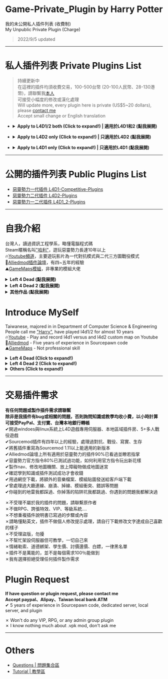# Game-Private_Plugin by Harry Potter
我的未公開私人插件列表 (收費制)<br/>
My Unpublic Private Plugin (Charge) 
> 2022/9/5 updated

- - - -
# 私人插件列表 Private Plugins List
>持續更新中<br/>
在這裡的插件均須收費交易，100-500台幣 (20-100人民幣、28-130港幣)，請聯繫我[本人](https://steamcommunity.com/profiles/76561198026784913)<br/>
可接受小幅度的修改或漢化處理<br/>
Will update more, every plugin here is private (US$5~20 dollars), please [contact me](https://steamcommunity.com/profiles/76561198026784913)<br/>
Accept small change or English translation<br/>
* <details><summary><b>Apply to L4D1/2 both (Click to expand!) | 適用於L4D1和2 (點我展開) </b></summary>

  * **Server | 伺服器**
    * [server_vpn_hop](/server_vpn_hop): Type Command to show Vpn List
      * 輸入指令顯示 Server/Vpn 列表
    * [l4d_slot_vote](/l4d_slot_vote): Allow players to change server slots by using vote. + Kick non-admin spectators
      * 允許玩家使用命令更改伺服器人數上限 + 踢除非管理員的所有旁觀者
    * [sm_PlayerTime](/sm_PlayerTime): Showing the time played on record in steam profile while player joins the server
      * 當玩家連線進來伺服器之後，顯示玩家的遊戲時數
    * [l4d_vote_block](/l4d_vote_block): Unable to call valve vote depending on gamemode and difficulty.
      * 根據遊戲模式和難度禁止使用Esc->發起投票

  * **Infected | 特感**
    * [1vSpecials](/1vSpecials): Special infected incaps survivors and die + set each scratch damage + skip getup animation
      * 特感控到倖存者之後造成一定傷害並處死 + 設置每個特感的抓傷 + 略過起身動畫
    * [coopbosses_ifier](/coopbosses_ifier): Sets a tank and witch spawn point on every map in coop mode
      * 在戰役模式下每一張地圖挑選隨機路程生成一隻Tank與一個Witch
    * [spawn_infected_nolimit](/spawn_infected_nolimit): Spawn special infected without the director limits!
      * 輔助插件，不受數量與遊戲限制生成特感
    * [l4d_zcs](/l4d_zcs): Allows infected team players to change their class in ghost mode.
      * 特感玩家可以在靈魂狀態自行切換特感種類
    * [l4d_ssi_teleport_fix](/l4d_ssi_teleport_fix): Teleport AI Infected player (Not Tank) to the teammate who is much nearer to survivors.
      * 傳送比較遠的AI特感到靠近倖存者的特感隊友附近

  * **Tank | 坦克**
    * [skip_tank_taunt](/skip_tank_taunt): Skip Tank Victory + Speed up Obstacle animation playback
      * Tank爬行障礙物速度變快 + 略過咆哮勝利動畫

  * **Witch | 女巫**
  <br/>None

  * **Fuck you Griefer  | 和諧締造者－專治傻Ｂ玩家**
    * [kickthevoter](/kickthevoter): Make It So The Person Calling The Vote Gets Kicked!
      * 使用Esc->發起投票的人將會被反踢出去伺服器
    * [anti-friendly_fire_RPG](/anti-friendly_fire_RPG): shoot teammate = shoot yourself RPG
      * 反傷插件，但是有更多的功能
    * [l4d_together](/l4d_together): A simple anti - runner system , punish the runner by spawn SI behind her.
      * 離隊伍太遠的玩家，特感代替月亮懲罰你
    * [sm_regexfilter](/sm_regexfilter): Filter dirty words via Regular Expressions
      * 禁詞表，任何人打字說出髒話或敏感詞彙，字詞會被屏蔽、玩家禁言並處死，網路並非法外之地

  * **Survivor | 人類**
    * [l4d_saferom_prevent_kit](/l4d_saferom_prevent_kit): Block Player from using Kit in Saferoom
      * 在安全區域內禁止人類使用治療包
    * [antisaferoomdooropen](/antisaferoomdooropen): Start Saferoom door anti open + teleport survivor back to safe area when leaving out saferoom until certain time pass
      * 起始安全室的安全門將會鎖住直到時間結束 + 沒有安全門的關卡一旦離開安全區域會傳送回起始安全區域
    * [l4d_gun_blastpushback](/l4d_gun_blastpushback): Doraemon Aircannon
      * 多啦A夢的空氣砲
    * [l4d_survivor_damage_modify](/l4d_survivor_damage_modify): Modify damage done to survivors from Tank, SI, Witch, Common, Fall
      * 傷害比例調整插件，可自行調整 Tank/Witch/特感/小殭屍/跳樓 對人類造成的傷害比
    * [l4d_unstuck](/l4d_unstuck): Allows players to get themselves unstuck from charger glitches and level clips
      * 玩家使用命令解除自身卡住的狀態 (譬如卡死在地形或牆壁)

  * **Fun | 娛樂**
    * [l4d_player_spritetrail](/l4d_player_spritetrail): l4d player tail effect (env_spritetrail)
      * 玩家走路，會有尾巴特效 (使用物件: prop_dynamic_override)
    * [l4d_player_tail](/l4d_player_tail): l4d player tail effect (prop_dynamic_override)
      * 玩家走路，會有尾巴特效 (使用物件: prop_dynamic_override)
    * [fortnite_l4d1&2](/fortnite_l4d1): This plugin is for demonstration of some animations from Fortnite in L4D1/2
      * 搞笑動作模組: 表情與舞蹈
    * [simple-bhop](/simple-bhop): Let users Bunny Hop with simplicity
      * 簡單的連跳插件
    * [l4d_rejump](/l4d_rejump): Allows multi-jumping on air.
      * 超級瑪利歐，空中使用月步，多次跳躍

</details>

* <details><summary><b>Apply to L4D2 only (Click to expand!) | 只適用於L4D2 (點我展開) </b></summary>

  * **Server | 伺服器**
    * [l4d2_scripted_hud](/l4d2_scripted_hud): Display text for up to 4 scripted HUD slots on the screen.
      * 在玩家畫面上方四個Hud位置顯示不同的特殊文字

  * **Infected | 特感**
    * [l4d2_bile_out_nav_negate_createbot](/l4d2_bile_out_nav_negate_createbot): If Vomit jar is thrown at the place which is out of map (NAV), negate bile effect
      * 當膽汁丟到地圖之外或普通殭屍追不到的地方，膽汁效果將會無效

  * **Tank | 坦克**
  <br/>None

  * **Witch | 女巫**
  <br/>None

  * **Survivor | 人類**
    * [l4d_wlimits](/l4d_wlimits): Restrict weapons individually or together
      * 限制每個武器可以拿取的數量，超過就不能拿取
    * [l4d2_zoom_level](/l4d2_zoom_level): Everyone can change zoom level for snipers by command.
      * 玩家使用指令調整狙擊鏡的遠近範圍 (可以看得更遠)

  * **Fun | 娛樂**
    * [L4D2_Buy_Store](/L4D2_Buy_Store): L4D2 Human and Zombie Shop by HarryPoter
      * 人類與特感的購物商城 (附有特殊商品與資料庫)

</details>

* <details><summary><b>Apply to L4D1 only (Click to expand!) | 只適用於L4D1 (點我展開) </b></summary>

  None

</details>

- - - -
# 公開的插件列表 Public Plugins List
* [惡靈勢力一代插件 L4D1-Competitive-Plugins](https://github.com/fbef0102/L4D1-Competitive-Plugins)
* [惡靈勢力二代插件 L4D2-Plugins](https://github.com/fbef0102/L4D2-Plugins)
* [惡靈勢力一二代插件 L4D1_2-Plugins](https://github.com/fbef0102/L4D1_2-Plugins)

- - - -
# 自我介紹
台灣人，讀過資訊工程學系，略懂電腦程式碼<br/>
Steam暱稱名叫["哈利"](https://steamcommunity.com/profiles/76561198026784913)，遊玩惡靈勢力長達10年以上<br/>
🔥[Youtube頻道](https://www.youtube.com/c/HarryPotterxToy)，主要遊玩影片為一代對抗模式與二代三方圖戰役模式 <br/>
📜[Alliedmod插件論壇](https://forums.alliedmods.net/member.php?u=281812)，有四~五年的經驗<br/>
⛰️[GameMaps模組](https://www.gamemaps.com/profile/194420)，非專業的模組大佬

<details>
  <summary><b>Left 4 Dead (點我展開)</b></summary>

* 惡靈勢力一代[Roto-AZ Mod](https://github.com/fbef0102/Rotoblin-AZMod)的主要開發者
* 2019 夏季中國懷舊杯 - 協辦人
* 2019 夏季中國懷舊杯 - 第二名 - IB隊伍成員
* 2022 懷舊世界盃 - 協辦人
* 2022 懷舊世界盃 - 第三名 - IB隊伍成員
</details>

<details>
  <summary><b>Left 4 Dead 2 (點我展開)</b></summary>

* 惡靈勢力二代[反抗模式 Resistance](https://steamcommunity.com/groups/left4dead2_resistance)的主要開發者
</details>

<details>
  <summary><b>其他作品 (點我展開)</b></summary>

* [一代插件作品列表](https://github.com/fbef0102/L4D1-Competitive-Plugins)
* [二代插件作品列表](https://github.com/fbef0102/L4D2-Plugins)
* [一二代插件作品列表](https://github.com/fbef0102/L4D1_2-Plugins)
* [一代伺服器架設檔案](https://github.com/fbef0102/L4D1-Server4Dead)
* [二代伺服器架設檔案](https://github.com/fbef0102/L4D2-Server4Dead)
* [二代終極地圖](https://github.com/fbef0102/L4D2-Unlimited-Map)
</details>

# Introduce MySelf
Taiwanese, majored in in Department of Computer Science & Engineering<br/>
People call me ["Harry"](https://steamcommunity.com/profiles/76561198026784913), have played l4d1/2 for almost 10 years <br/>
🔥[Youtube](https://www.youtube.com/c/HarryPotterxToy) - Play and record l4d1 versus and l4d2 custom map on Youtube <br/>
📜[Alliedmod](https://forums.alliedmods.net/member.php?u=281812) - Five years of experience in Sourcepawn code <br/>
⛰️[GameMaps](https://www.gamemaps.com/profile/194420) - Not professional skill

<details>
  <summary><b>Left 4 Dead (Click to expand!)</b></summary>

* The owner of the [Rotoblin-AZ Mod](https://github.com/fbef0102/Rotoblin-AZMod) (A Competitive L4D1 Configuration)
* 2019 Nostalgic Summer China Cup - Assistant Director
* 2019 Nostalgic Summer China Cup - 2nd - Team IB
* 2022 Nostalgic Tournament - Assistant Director
* 2022 Nostalgic Tournament - 3rd - Team IB
</details>

<details>
  <summary><b>Left 4 Dead 2 (Click to expand!)</b></summary>

* The owner of the [L4D2 Resistance Mod](https://steamcommunity.com/groups/left4dead2_resistance) (Fun Coop VS Mode)
</details>

<details>
  <summary><b>Others (Click to expand!)</b></summary>

* [L4D1-Competitive-Plugins](https://github.com/fbef0102/L4D1-Competitive-Plugins)
* [L4D2-Plugins](https://github.com/fbef0102/L4D2-Plugins)
* [L4D1_2-Plugins](https://github.com/fbef0102/L4D1_2-Plugins)
* [L4D1-Server4Dead](https://github.com/fbef0102/L4D1-Server4Dead)
* [L4D2-Server4Dead](https://github.com/fbef0102/L4D2-Server4Dead)
* [L4D2-Unlimited-Map](https://github.com/fbef0102/L4D2-Unlimited-Map)
</details>

- - - -
# 交易插件需求
**有任何問題或製作插件需求請聯繫**<br/>
**除非是我插件有bug或相關的問題，否則詢問知識或教學均收小費，以小時計算**<br/>
**可接受PayPal、支付寶、台灣本地銀行轉帳**<br/>
✔開過windoes與linux系統上L4D遊戲專用伺服器、本地區域插件房、5+多人戰役遊戲 <br/>
✔Sourcemod插件有四年以上的經驗，處理過對抗、戰役、寫實、生存<br/>
✔將舊插件重寫為Sourcemod 1.11以上能適用的新版本<br/>
✔Alliedmod論壇上所有適用於惡靈勢力的插件90%已看過並瞭若指掌<br/>
✔惡靈勢力官方指令80%已測試過功能，如何利用官方指令玩出新花樣<br/>
✔製作nav、修改地圖機關、放上障礙物做成地圖迷宮<br/>
✔確認學到知識或插件測試成功才會收錢<br/>
✔用過網空下載，將額外的音樂檔案、模組貼圖發送給客戶端下載<br/>
✔曾處理過大廳連線、崩潰、掉線、模組衝突、錯誤等問題<br/>
✔你碰到的地雷我都踩過、你掉落的陷阱坑我都跳過、你遇到的問題我都解決過<br/>

✗不受理不屬於我的插件的問題，請聯繫原作者<br/>
✗不做RPG、誇張特效、VIP、等級系統....<br/>
✗不想重複插件說明書已寫過的步驟或內容<br/>
✗請略懂點英文，插件不做個人修改提示處理，請自行下載修改文字達成自己喜歡的樣子<br/>
✗不受理盜版，勿擾<br/>
✗不幫忙架設伺服器但可教學，一切自己來<br/>
✗情緒勒索、道德綁架、學生價、討價還價、白嫖，一律黑名單<br/>
✗插件不是萬能的，並不是每個需求100％能做到<br/>
✗我有選擇拒絕受理任何插件製作需求<br/>

# Plugin Request
**If have question or plugin request, please contact me**<br/>
**Accept paypal、Alipay、Taiwan local bank ATM**<br/>
✔ 5 years of experience in Sourcepawn code, dedicated server, local server, and plugin<br/>

✗ Won't do any VIP, RPG, or any admin group plugin<br/>
✗ I know nothing much about .vpk mod, don't ask me
- - - -
# Others
* [Questions | 問題集合區](/Questions_問題區)
* [Tutorial  | 教學區](/Tutorial_教學區)

